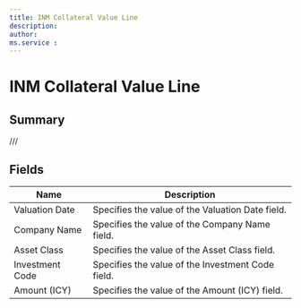 ```yaml
---
title: INM Collateral Value Line
description: 
author: 
ms.service : 
---
```


# INM Collateral Value Line

## Summary

///

## Fields
<!-- You need to leave a space betwenn | your text and | -->

| Name | Description |
| ---- | ---- |
| Valuation Date | Specifies the value of the Valuation Date field. |
| Company Name | Specifies the value of the Company Name field. |
| Asset Class | Specifies the value of the Asset Class field. |
| Investment Code | Specifies the value of the Investment Code field. |
| Amount (ICY) | Specifies the value of the Amount (ICY) field. |
